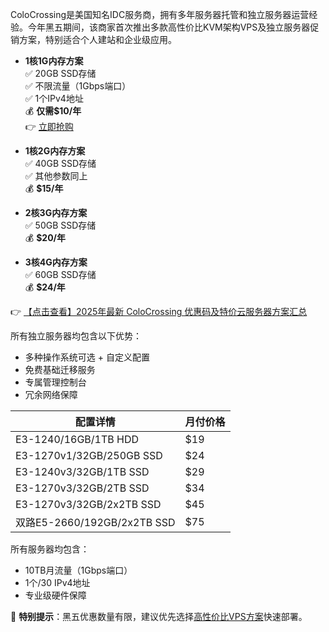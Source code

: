 
ColoCrossing是美国知名IDC服务商，拥有多年服务器托管和独立服务器运营经验。今年黑五期间，该商家首次推出多款高性价比KVM架构VPS及独立服务器促销方案，特别适合个人建站和企业级应用。


- **1核1G内存方案**  
  ✅ 20GB SSD存储  
  ✅ 不限流量（1Gbps端口）  
  ✅ 1个IPv4地址  
  💰 **仅需$10/年**  
  👉 [立即抢购](https://bit.ly/ColoCrossing)

- **1核2G内存方案**  
  ✅ 40GB SSD存储  
  ✅ 其他参数同上  
  💰 **$15/年**  

- **2核3G内存方案**  
  ✅ 50GB SSD存储  
  💰 **$20/年**  

- **3核4G内存方案**  
  ✅ 60GB SSD存储  
  💰 **$24/年**  

👉 [【点击查看】2025年最新 ColoCrossing 优惠码及特价云服务器方案汇总](https://bit.ly/ColoCrossing)


所有独立服务器均包含以下优势：
- 多种操作系统可选 + 自定义配置
- 免费基础迁移服务
- 专属管理控制台
- 冗余网络保障


| 配置详情                  | 月付价格 |
|---------------------------|----------|
| E3-1240/16GB/1TB HDD      | $19      |
| E3-1270v1/32GB/250GB SSD   | $24      |
| E3-1240v3/32GB/1TB SSD     | $29      |
| E3-1270v3/32GB/2TB SSD     | $34      |
| E3-1270v3/32GB/2x2TB SSD   | $45      |
| 双路E5-2660/192GB/2x2TB SSD | $75      |

所有服务器均包含：
- 10TB月流量（1Gbps端口）
- 1个/30 IPv4地址
- 专业级硬件保障

📢 **特别提示**：黑五优惠数量有限，建议优先选择[高性价比VPS方案](https://bit.ly/ColoCrossing)快速部署。
